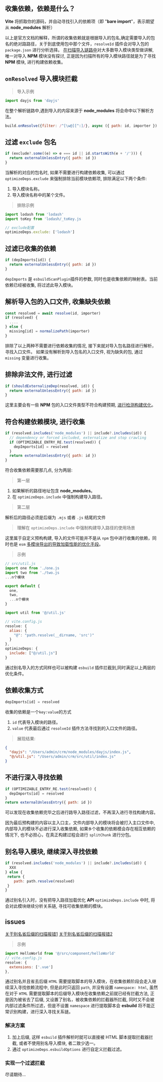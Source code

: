 ## 收集依赖，依赖是什么？

**Vite** 将抓取你的源码，并自动寻找引入的依赖项（即 "**bare import**"，表示期望从 **node_modules** 解析）

以上是官方文档的解释，所谓的收集依赖就是根据导入的包名,确定需要导入的包名的绝对路路径，关于到底使用包中那个文件，`resolveId` 插件会对导入包的 `package.json` 进行分析选择。
[在扫描导入链路中](/depedency/扫描导入链路.html)对大多数导入模块类型做讲解, 唯一对导入 **NPM** 模块没有探讨, 正是因为扫描所有的导入模块路径就是为了寻找 **NPM** 模块, 进行构建依赖收集。 
## `onResolved` 导入模块拦截

> 导入示例

```js
import dayjs from 'dayjs'
```

在整个解析链路中,遇到导入的内容来源于 **node_modules** 将会命中以下解析方法。

```js
build.onResolve({filter: /^[\w@][^:]/}, async ({ path: id, importer }) => { ... })
```
## 过滤 `exclude` 包名

```js
if (exclude?.some((e) => e === id || id.startsWith(e + '/'))) {
  return externalUnlessEntry({ path: id })
}
```

当解析的对应的包名时, 如果不需要进行构建依赖收集, 可以通过 `optimizeDeps.exclude` 来强制排除当前模块依赖项, 排除满足以下两个条件:

1. 导入模块名称。
2. 导入模块名称中的某个文件。

> 排除示例

```js
import lodash from 'lodash'
import toKey from 'lodash/_toKey.js

// exclude配置
optimizeDeps.exclude: ['lodash']
```

## 过滤已收集的依赖

```js
if (depImports[id]) {
  return externalUnlessEntry({ path: id })
}
```

`depImports` 是 `esbuildScanPlugin`插件的参数, 同时也是收集依赖的映射表。当前依赖已经被收集, 将过滤此导入模块。

## 解析导入包的入口文件, 收集缺失依赖

```js
const resolved = await resolve(id, importer)
if (resolved) {
  ....
} else {
  missing[id] = normalizePath(importer)
}
```

排除了以上两种不需要进行依赖收集的情况, 接下来就对导入包名路径进行解析，寻找入口文件。
如果没有解析到导入包名的入口文件, 视为缺失的包, 通过 `missing` 变量进行收集。
## 排除非法文件, 进行过滤

```js
if (shouldExternalizeDep(resolved, id)) {
  return externalUnlessEntry({ path: id })
}
```

这里主要会有一些 **NPM** 包的入口文件类型不符合构建预期,  [进行检测构建优化](/depedency/扫描导入链路.html#相对路径或者绝对路径的-js、-tsx、-jsx、-mjs-后缀解析)。

## 符合构建依赖模块, 进行收集

```js
if (resolved.includes('node_modules') || include?.includes(id)) {
  // dependency or forced included, externalize and stop crawling
  if (OPTIMIZABLE_ENTRY_RE.test(resolved)) {
    depImports[id] = resolved
  }
  return externalUnlessEntry({ path: id })
}
```

符合收集依赖需要那几点, 分为两层:

> 第一层

1. 如果解析的路径地址包含 **node_modules**。
2. 在 `optimizeDeps.include` 中强制构建导入路径。

> 第二层

解析后的路径必须是后缀为 `.mjs` 或者 `.js` 结尾的文件

> 理解在 `optimizeDeps.include` 中强制构建导入路径的使用场景

这里属于自定义预构构建, 导入的文件可能并不是从 `npm` 包中进行收集的依赖，同时也是 `esm` [多模块导出的导致加载性能的优化手段](/depedency/为什么需要预构建二.html)。

> 示例

```js
// src/util.js
import one from './one.js
import two from './two.js
...n个模块

export default {
  one,
  two,
  ...n个模块
}
```

```js
import util from '@/util.js'

// vite.config.js
resolve: {
  alias: {
    "@": "path.resolve(__dirname, 'src')"
  }
},
optimizeDeps: {
  include: ["@/util.js"]
}
```

通过别名导入的方式同样也可以被构建 `esbuild` 插件拦截到,同时满足以上两层的优化条件。

## 依赖收集方式

```js
depImports[id] = resolved
```

收集的依赖是一个`key:value`的方式

1. `id` 代表导入模块的路径。
2. `value` 代表最后通过 `resolveId` 插件方法寻找到的入口文件的路径。

> 展现结果:

```json
{
  "dayjs": "/Users/admin/crm/node_modules/dayjs/index.js",
  "@/util.js": "/Users/admin/crm/src/util/index.js"
}
```

## 不进行深入寻找依赖

```js
if (OPTIMIZABLE_ENTRY_RE.test(resolved)) {
  depImports[id] = resolved
}
return externalUnlessEntry({ path: id })
```

可以发现在收集依赖完毕之后进行路导入路径过滤，不再深入进行寻找构建内容。

因为最后预构建的内容以主入口主，文件内部导入的模块将会被打入主口文件中, 内部导入的模块不必进行深入收集依赖, 如果`多`个收集的依赖模会存在相互依赖的情况下, 也不必担心，在真正构建过程会进行 `splitChunk` 进行分包。

## 别名导入模块, 继续深入寻找依赖

```js
if (resolved.includes('node_modules') || include?.includes(id)) {
  XXX
} else {
 return {
    path: path.resolve(resolved)
 }
}

```

通过别名引入时，没有把导入路径加载优化 **API** `optimizeDeps.include` 中时, 将会对此模块继续分析关系链, 寻找可收集依赖的模块。

## issues

[关于别名省后缀的扫描报错1](https://github.com/vitejs/vite/issues/3998)
[关于别名省后缀的扫描报错2](https://github.com/vitejs/vite/issues/3532)

> 示例

```js
import HelloWorld from '@/src/component/helloWorld'
// vite.config.js
resolve: {
  extensions: ['.vue']
},
```
通过别名并且省去后缀 `HTML` 需要提取脚本的导入模块，在收集依赖阶段会走入继续深入寻找依赖流程中, 但是此时只返回 `path`, 并没有设置 `namespace: html`, 虽然在对于 `HTML` 需要提取脚本的后缀导入模块在收集依赖之前就已经有拦截方法, 正是因为被省去了后缀, 又设置了别名，被收集依赖的拦截器所拦截, 同时又不会被内部过滤条件所过滤，但是不设置 `namespace` 进行提取脚本会 **esbuild** 将不能正常识别构建，进行深入寻找关系链。

### 解决方案

1. 加上后缀, 这样 `esbuild` 插件解析时就可以直接被 HTML 脚本提取拦截器拦截, 或者不使用别名导入模块, 者二致少选一。
2. 通过 `optimizeDeps.esbuildOptions` 进行自定义拦截过滤。

### 实现一个过滤拦截
尽请期待...